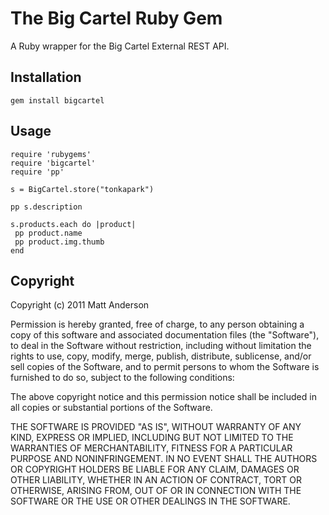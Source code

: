 The Big Cartel Ruby Gem
====================
A Ruby wrapper for the Big Cartel External REST API.

Installation
------------
    gem install bigcartel
    
Usage
------
    require 'rubygems'
    require 'bigcartel'
    require 'pp'

    s = BigCartel.store("tonkapark") 
    
    pp s.description
    
    s.products.each do |product|
     pp product.name
     pp product.img.thumb
    end
    
    
    
Copyright
---------
Copyright (c) 2011 Matt Anderson

Permission is hereby granted, free of charge, to any person obtaining a copy of this software and associated documentation files (the "Software"), to deal in the Software without restriction, including without limitation the rights to use, copy, modify, merge, publish, distribute, sublicense, and/or sell copies of the Software, and to permit persons to whom the Software is furnished to do so, subject to the following conditions:

The above copyright notice and this permission notice shall be included in all copies or substantial portions of the Software.

THE SOFTWARE IS PROVIDED "AS IS", WITHOUT WARRANTY OF ANY KIND, EXPRESS OR IMPLIED, INCLUDING BUT NOT LIMITED TO THE WARRANTIES OF MERCHANTABILITY, FITNESS FOR A PARTICULAR PURPOSE AND NONINFRINGEMENT. IN NO EVENT SHALL THE AUTHORS OR COPYRIGHT HOLDERS BE LIABLE FOR ANY CLAIM, DAMAGES OR OTHER LIABILITY, WHETHER IN AN ACTION OF CONTRACT, TORT OR OTHERWISE, ARISING FROM, OUT OF OR IN CONNECTION WITH THE SOFTWARE OR THE USE OR OTHER DEALINGS IN THE SOFTWARE.
